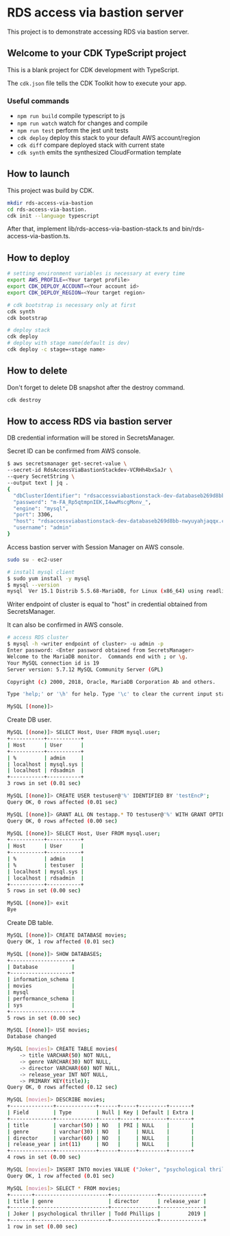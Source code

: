 # RDS access via bastion server

This project is to demonstrate accessing RDS via bastion server.

## Welcome to your CDK TypeScript project

This is a blank project for CDK development with TypeScript.

The `cdk.json` file tells the CDK Toolkit how to execute your app.

### Useful commands

- `npm run build` compile typescript to js
- `npm run watch` watch for changes and compile
- `npm run test` perform the jest unit tests
- `cdk deploy` deploy this stack to your default AWS account/region
- `cdk diff` compare deployed stack with current state
- `cdk synth` emits the synthesized CloudFormation template

## How to launch

This project was build by CDK.

```bash
mkdir rds-access-via-bastion
cd rds-access-via-bastion.
cdk init --language typescript
```

After that, implement lib/rds-access-via-bastion-stack.ts and bin/rds-access-via-bastion.ts.

## How to deploy

```bash
# setting environment variables is necessary at every time
export AWS_PROFILE=<Your target profile>
export CDK_DEPLOY_ACCOUNT=<Your account id>
export CDK_DEPLOY_REGION=<Your target region>

# cdk bootstrap is necessary only at first
cdk synth
cdk bootstrap

# deploy stack
cdk deploy
# deploy with stage name(default is dev)
cdk deploy -c stage=<stage name>
```

## How to delete

Don't forget to delete DB snapshot after the destroy command.

```bash
cdk destroy
```

## How to access RDS via bastion server

DB credential information will be stored in SecretsManager.

Secret ID can be confirmed from AWS console.

```bash
$ aws secretsmanager get-secret-value \
--secret-id RdsAccessViaBastionStackdev-VCRHh4bxSaJr \
--query SecretString \
--output text | jq .
{
  "dbClusterIdentifier": "rdsaccessviabastionstack-dev-databaseb269d8bb-nwyuyahjaqqx",
  "password": "m-FA_Rp5qtmpnIEK,I4wwMscgMonv_",
  "engine": "mysql",
  "port": 3306,
  "host": "rdsaccessviabastionstack-dev-databaseb269d8bb-nwyuyahjaqqx.cluster-c8fpmb3ipjzo.us-east-1.rds.amazonaws.com",
  "username": "admin"
}
```

Access bastion server with Session Manager on AWS console.

```bash
sudo su - ec2-user

# install mysql client
$ sudo yum install -y mysql
$ mysql --version
mysql  Ver 15.1 Distrib 5.5.68-MariaDB, for Linux (x86_64) using readline 5.1
```

Writer endpoint of cluster is equal to "host" in credential obtained from SecretsManager.

It can also be confirmed in AWS console.

```bash
# access RDS cluster
$ mysql -h <writer endpoint of cluster> -u admin -p
Enter password: <Enter password obtained from SecretsManager>
Welcome to the MariaDB monitor.  Commands end with ; or \g.
Your MySQL connection id is 19
Server version: 5.7.12 MySQL Community Server (GPL)

Copyright (c) 2000, 2018, Oracle, MariaDB Corporation Ab and others.

Type 'help;' or '\h' for help. Type '\c' to clear the current input statement.

MySQL [(none)]>
```

Create DB user.

```bash
MySQL [(none)]> SELECT Host, User FROM mysql.user;
+-----------+-----------+
| Host      | User      |
+-----------+-----------+
| %         | admin     |
| localhost | mysql.sys |
| localhost | rdsadmin  |
+-----------+-----------+
3 rows in set (0.01 sec)

MySQL [(none)]> CREATE USER testuser@'%' IDENTIFIED BY 'testEncP';
Query OK, 0 rows affected (0.01 sec)

MySQL [(none)]> GRANT ALL ON testapp.* TO testuser@'%' WITH GRANT OPTION;
Query OK, 0 rows affected (0.00 sec)

MySQL [(none)]> SELECT Host, User FROM mysql.user;
+-----------+-----------+
| Host      | User      |
+-----------+-----------+
| %         | admin     |
| %         | testuser  |
| localhost | mysql.sys |
| localhost | rdsadmin  |
+-----------+-----------+
5 rows in set (0.00 sec)

MySQL [(none)]> exit
Bye
```

Create DB table.

```bash
MySQL [(none)]> CREATE DATABASE movies;
Query OK, 1 row affected (0.01 sec)

MySQL [(none)]> SHOW DATABASES;
+--------------------+
| Database           |
+--------------------+
| information_schema |
| movies             |
| mysql              |
| performance_schema |
| sys                |
+--------------------+
5 rows in set (0.00 sec)

MySQL [(none)]> USE movies;
Database changed

MySQL [movies]> CREATE TABLE movies(
    -> title VARCHAR(50) NOT NULL,
    -> genre VARCHAR(30) NOT NULL,
    -> director VARCHAR(60) NOT NULL,
    -> release_year INT NOT NULL,
    -> PRIMARY KEY(title));
Query OK, 0 rows affected (0.12 sec)

MySQL [movies]> DESCRIBE movies;
+--------------+-------------+------+-----+---------+-------+
| Field        | Type        | Null | Key | Default | Extra |
+--------------+-------------+------+-----+---------+-------+
| title        | varchar(50) | NO   | PRI | NULL    |       |
| genre        | varchar(30) | NO   |     | NULL    |       |
| director     | varchar(60) | NO   |     | NULL    |       |
| release_year | int(11)     | NO   |     | NULL    |       |
+--------------+-------------+------+-----+---------+-------+
4 rows in set (0.00 sec)

MySQL [movies]> INSERT INTO movies VALUE ("Joker", "psychological thriller", "Todd Phillips", 2019);
Query OK, 1 row affected (0.01 sec)

MySQL [movies]> SELECT * FROM movies;
+-------+------------------------+---------------+--------------+
| title | genre                  | director      | release_year |
+-------+------------------------+---------------+--------------+
| Joker | psychological thriller | Todd Phillips |         2019 |
+-------+------------------------+---------------+--------------+
1 row in set (0.00 sec)
```
